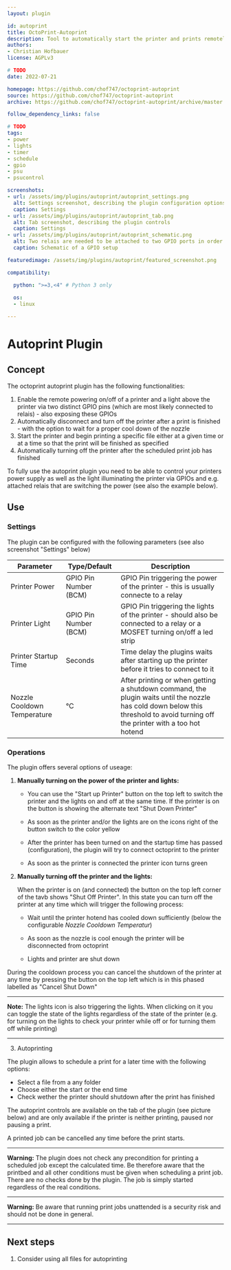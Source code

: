 ```yaml
---
layout: plugin

id: autoprint
title: OctoPrint-Autoprint
description: Tool to automatically start the printer and prints remotely
authors:
- Christian Hofbauer
license: AGPLv3

# TODO
date: 2022-07-21

homepage: https://github.com/chof747/octoprint-autoprint
source: https://github.com/chof747/octoprint-autoprint
archive: https://github.com/chof747/octoprint-autoprint/archive/master.zip

follow_dependency_links: false

# TODO
tags:
- power
- lights
- timer
- schedule
- gpio
- psu
- psucontrol

screenshots:
- url: /assets/img/plugins/autoprint/autoprint_settings.png
  alt: Settings screenshot, describing the plugin configuration options
  caption: Settings
- url: /assets/img/plugins/autoprint/autoprint_tab.png
  alt: Tab screenshot, describing the plugin controls
  caption: Settings
- url: /assets/img/plugins/autoprint/autoprint_schematic.png
  alt: Two relais are needed to be attached to two GPIO ports in order to turn on/off the printer via the plugin
  caption: Schematic of a GPIO setup

featuredimage: /assets/img/plugins/autoprint/featured_screenshot.png

compatibility:

  python: ">=3,<4" # Python 3 only
  
  os:
  - linux

---
```


# Autoprint Plugin

## Concept

The octoprint autoprint plugin has the following functionalities:

1. Enable the remote powering on/off of a printer and a light above the printer via two distinct
   GPIO pins (which are most likely connected to relais) - also exposing these GPIOs
2. Automatically disconnect and turn off the printer after a print is finished - with the option
   to wait for a proper cool down of the nozzle
3. Start the printer and begin printing a specific file either at a given time or at a time
   so that the print will be finished as specified 
4. Automatically turning off the printer after the scheduled print job has finished

To fully use the autoprint plugin you need to be able to control your printers power supply as well as the light illuminating the printer via GPIOs and e.g. attached relais that are switching the power (see also the example below). 

## Use

### Settings

The plugin can be configured with the following parameters (see also screenshot "Settings" below)

| Parameter                   | Type/Default    | Description                                           |
|-----------------------------|-----------------|-------------------------------------------------------|
| Printer Power               | GPIO Pin Number (BCM) | GPIO Pin triggering the power of the printer - this is usually connecte to a relay |
| Printer Light               | GPIO Pin Number (BCM) | GPIO Pin triggering the lights of the printer - should also be connected to a relay or a MOSFET turning on/off a led strip |
| Printer Startup Time        | Seconds               | Time delay the plugins waits after starting up the printer before it tries to connect to it
| Nozzle Cooldown Temperature | °C                    | After printing or when getting a shutdown command, the plugin waits until the nozzle has cold down below this threshold to avoid turning off the printer with a too hot hotend | 

### Operations

The plugin offers several options of useage:

1. **Manually turning on the power of the printer and lights:**

   - You can use the "Start up Printer" button on the top left to switch the printer and the lights on and off at   the same time. If the printer is on the button is showing the alternate text "Shut Down Printer"

   - As soon as the printer and/or the lights are on the icons right of the button switch to the color yellow

   - After the printer has been turned on and the startup time has passed (configuration), the plugin will try to connect octoprint to the printer

   - As soon as the printer is connected the printer icon turns green

2. **Manually turning off the printer and the lights:**

   When the printer is on (and connected) the button on the top left corner of the tavb shows "Shut Off Printer". In this state you can turn off the printer at any time which will trigger the following process:

   - Wait until the printer hotend has cooled down sufficiently (below the configurable _Nozzle Cooldown Temperatur_)

   - As soon as the nozzle is cool enough the printer will be disconnected from octoprint 
   
   - Lights and printer are shut down

During the cooldown process you can cancel the shutdown of the printer at any time by pressing the button on  the top left which is in this phased labelled as "Cancel Shut Down"

---
  
**Note:** The lights icon is also triggering the lights. When clicking on it you can toggle the state of the lights regardless of the state of the printer (e.g. for turning on the lights to check your printer while off or for turning them off while printing)

---

3. Autoprinting

The plugin allows to schedule a print for a later time with the following options:

- Select a file from a any folder 
- Choose either the start or the end time
- Check wether the printer should shutdown after the print has finished

The autoprint controls are available on the tab of the plugin (see picture below) and are only available if the printer is neither printing, paused nor pausing a print.

A printed job can be cancelled any time before the print starts.

---

**Warning:** The plugin does not check any precondition for printing a scheduled job except the calculated time. Be therefore aware that the printbed and all other conditions must be given when scheduling a print job. There are no checks done by the plugin. The job is simply started regardless of the real conditions.

---

**Warning:** Be aware that running print jobs unattended is a security risk and should not be done in general.

---


## Next steps

1. Consider using all files for autoprinting